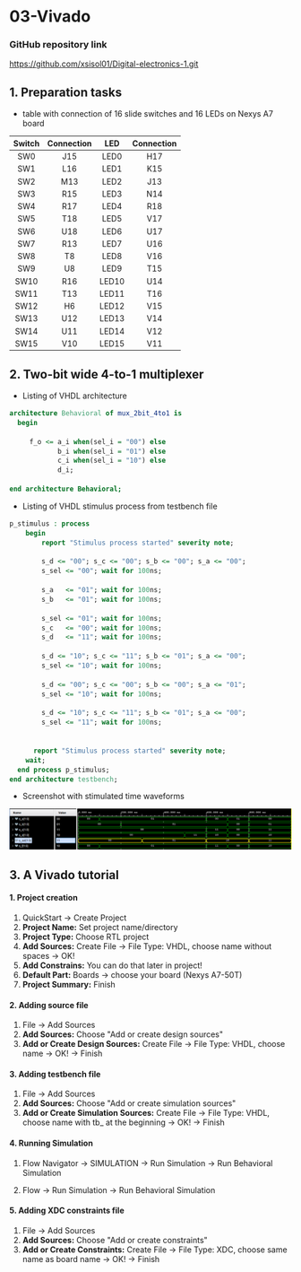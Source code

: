 # 03-Vivado
### GitHub repository link
https://github.com/xsisol01/Digital-electronics-1.git

## 1. Preparation tasks
* table with connection of 16 slide switches and 16 LEDs on Nexys A7 board

| **Switch** | **Connection** | **LED** | **Connection** | 
| :-: | :-: | :-: | :-: |
| SW0 | J15 | LED0 | H17 |
| SW1 | L16 | LED1 | K15 |
| SW2 | M13 | LED2 | J13 |
| SW3 | R15 | LED3 | N14 |
| SW4 | R17 | LED4 | R18 |
| SW5 | T18 | LED5 | V17 |
| SW6 | U18 | LED6 | U17 |
| SW7 | R13 | LED7 | U16 |
| SW8 | T8 | LED8 | V16 |
| SW9 | U8 | LED9 | T15 |
| SW10 | R16 | LED10 | U14 |
| SW11 | T13 | LED11 | T16 |
| SW12 | H6 | LED12 | V15 |
| SW13 | U12 | LED13 | V14 |
| SW14 | U11 | LED14 | V12 |
| SW15 | V10 | LED15 | V11 |

## 2. Two-bit wide 4-to-1 multiplexer
* Listing  of VHDL architecture
```vhdl
architecture Behavioral of mux_2bit_4to1 is
  begin
   
     f_o <= a_i when(sel_i = "00") else
            b_i when(sel_i = "01") else
            c_i when(sel_i = "10") else
            d_i;

end architecture Behavioral;
```
*  Listing of VHDL stimulus process from testbench file
```vhdl
p_stimulus : process
    begin
        report "Stimulus process started" severity note;
        
        s_d <= "00"; s_c <= "00"; s_b <= "00"; s_a <= "00";
        s_sel <= "00"; wait for 100ns;
        
        s_a   <= "01"; wait for 100ns;
        s_b   <= "01"; wait for 100ns;
        
        s_sel <= "01"; wait for 100ns;
        s_c   <= "00"; wait for 100ns;
        s_d   <= "11"; wait for 100ns;
        
        s_d <= "10"; s_c <= "11"; s_b <= "01"; s_a <= "00";
        s_sel <= "10"; wait for 100ns;
        
        s_d <= "00"; s_c <= "00"; s_b <= "00"; s_a <= "01";
        s_sel <= "10"; wait for 100ns;
        
        s_d <= "10"; s_c <= "11"; s_b <= "01"; s_a <= "00";
        s_sel <= "11"; wait for 100ns;
                  
     
      report "Stimulus process started" severity note;
    wait;
  end process p_stimulus;
end architecture testbench;
```
* Screenshot with stimulated time waveforms

![Waveform](images/WaveformVivado.PNG)

## 3. A Vivado tutorial
#### 1. Project creation
  1. QuickStart -> Create Project 
  2. **Project Name:** Set project name/directory 
  3. **Project Type:** Choose RTL project
  4. **Add Sources:** Create File -> File Type: VHDL, choose name without spaces -> OK!
  5. **Add Constrains:** You can do that later in project!
  6. **Default Part:** Boards -> choose your board (Nexys A7-50T)
  7. **Project Summary:** Finish
#### 2. Adding source file
  1. File -> Add Sources
  2. **Add Sources:** Choose "Add or create design sources"
  3. **Add or Create Design Sources:** Create File -> File Type: VHDL, choose name -> OK! -> Finish

#### 3. Adding testbench file
  1. File -> Add Sources
  2. **Add Sources:** Choose "Add or create simulation sources"
  3. **Add or Create Simulation Sources:** Create File -> File Type: VHDL, choose name with tb_ at the beginning  -> OK! -> Finish

#### 4. Running Simulation
  1. Flow Navigator -> SIMULATION -> Run Simulation -> Run Behavioral Simulation

  1. Flow -> Run Simulation -> Run Behavioral Simulation

#### 5. Adding XDC constraints file
  1.  File -> Add Sources
  2.  **Add Sources:** Choose "Add or create constraints"
  3.  **Add or Create Constraints:** Create File -> File Type: XDC, choose same name as board name -> OK! -> Finish




